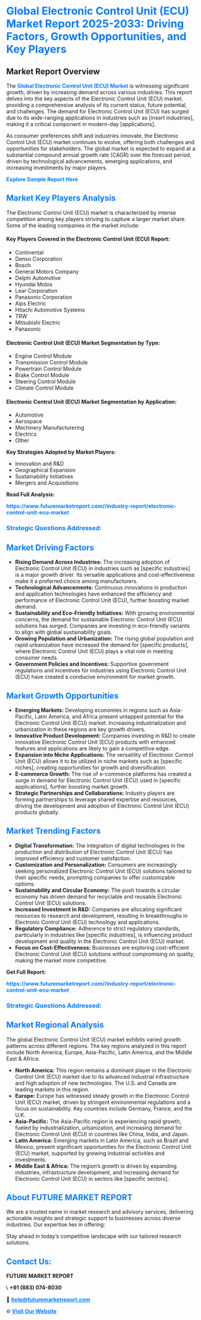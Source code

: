 <h1 style="color: #007BFF;">Global Electronic Control Unit (ECU) Market Report 2025-2033: Driving Factors, Growth Opportunities, and Key Players</h1>

<section id="overview">
<h2>Market Report Overview</h2>
<p>The <a href="https://www.futuremarketreport.com//industry-report/electronic-control-unit-ecu-market" style="color: #007BFF; text-decoration: none;"><strong>Global Electronic Control Unit (ECU) Market</strong></a> is witnessing significant growth, driven by increasing demand across various industries. This report delves into the key aspects of the Electronic Control Unit (ECU) market, providing a comprehensive analysis of its current status, future potential, and challenges. The demand for Electronic Control Unit (ECU) has surged due to its wide-ranging applications in industries such as [insert industries], making it a critical component in modern-day [applications].</p>
<p>As consumer preferences shift and industries innovate, the Electronic Control Unit (ECU) market continues to evolve, offering both challenges and opportunities for stakeholders. The global market is expected to expand at a substantial compound annual growth rate (CAGR) over the forecast period, driven by technological advancements, emerging applications, and increasing investments by major players.</p>
</section>

<section id="overview">
<p><a href="https://www.futuremarketreport.com//request-sample/reportId=58386" style="color: #007BFF; text-decoration: none;"><strong>Explore Sample Report Here</strong></a></p>
</section>

<section id="key-players">
<h2 style="color: #007BFF;">Market Key Players Analysis</h2>
<p>The Electronic Control Unit (ECU) market is characterized by intense competition among key players striving to capture a larger market share. Some of the leading companies in the market include:</p>
<h4>Key Players Covered in the Electronic Control Unit (ECU) Report:</h4>
<ul><li>Continental</li><li>Denso Corporation</li><li>Bosch</li><li>General Motors Company</li><li>Delphi Automotive</li><li>Hyundai Mobis</li><li>Lear Corporation</li><li>Panasonic Corporation</li><li>Alps Electric</li><li>Hitachi Automotive Systems</li><li>TRW</li><li>Mitsubishi Electric</li><li>Panasonic</li></ul>
<h4>Electronic Control Unit (ECU) Market Segmentation by Type:</h4>
<ul><li>Engine Control Module</li><li>Transmission Control Module</li><li>Powertrain Control Module</li><li>Brake Control Module</li><li>Steering Control Module</li><li>Climate Control Module</li></ul>

<h4>Electronic Control Unit (ECU) Market Segmentation by Application:</h4>
<ul><li>Automotive</li><li>Aerospace</li><li>Mechinery Manufacturering</li><li>Electrics</li><li>Other</li></ul>
<p><strong>Key Strategies Adopted by Market Players:</strong></p>
<ul>
<li>Innovation and R&D</li>
<li>Geographical Expansion</li>
<li>Sustainability Initiatives</li>
<li>Mergers and Acquisitions</li>
</ul>
</section>

<section>
<p><strong>Read Full Analysis: </strong></p><a href="https://www.futuremarketreport.com//industry-report/electronic-control-unit-ecu-market" style="color: #007BFF; text-decoration: none;"><strong>https://www.futuremarketreport.com//industry-report/electronic-control-unit-ecu-market</strong></a>
<h3 style="color: #007BFF;">Strategic Questions Addressed:</h3>
</section>

<section id="driving-factors">
<h2 style="color: #007BFF;">Market Driving Factors</h2>
<ul>
<li><strong>Rising Demand Across Industries:</strong> The increasing adoption of Electronic Control Unit (ECU) in industries such as [specific industries] is a major growth driver. Its versatile applications and cost-effectiveness make it a preferred choice among manufacturers.</li>
<li><strong>Technological Advancements:</strong> Continuous innovations in production and application technologies have enhanced the efficiency and performance of Electronic Control Unit (ECU), further boosting market demand.</li>
<li><strong>Sustainability and Eco-Friendly Initiatives:</strong> With growing environmental concerns, the demand for sustainable Electronic Control Unit (ECU) solutions has surged. Companies are investing in eco-friendly variants to align with global sustainability goals.</li>
<li><strong>Growing Population and Urbanization:</strong> The rising global population and rapid urbanization have increased the demand for [specific products], where Electronic Control Unit (ECU) plays a vital role in meeting consumer needs.</li>
<li><strong>Government Policies and Incentives:</strong> Supportive government regulations and incentives for industries using Electronic Control Unit (ECU) have created a conducive environment for market growth.</li>
</ul>
</section>

<section id="growth-opportunities">
<h2 style="color: #007BFF;">Market Growth Opportunities</h2>
<ul>
<li><strong>Emerging Markets:</strong> Developing economies in regions such as Asia-Pacific, Latin America, and Africa present untapped potential for the Electronic Control Unit (ECU) market. Increasing industrialization and urbanization in these regions are key growth drivers.</li>
<li><strong>Innovative Product Development:</strong> Companies investing in R&D to create innovative Electronic Control Unit (ECU) products with enhanced features and applications are likely to gain a competitive edge.</li>
<li><strong>Expansion into Niche Applications:</strong> The versatility of Electronic Control Unit (ECU) allows it to be utilized in niche markets such as [specific niches], creating opportunities for growth and diversification.</li>
<li><strong>E-commerce Growth:</strong> The rise of e-commerce platforms has created a surge in demand for Electronic Control Unit (ECU) used in [specific applications], further boosting market growth.</li>
<li><strong>Strategic Partnerships and Collaborations:</strong> Industry players are forming partnerships to leverage shared expertise and resources, driving the development and adoption of Electronic Control Unit (ECU) products globally.</li>
</ul>
</section>

<section id="trending-factors">
<h2 style="color: #007BFF;">Market Trending Factors</h2>
<ul>
<li><strong>Digital Transformation:</strong> The integration of digital technologies in the production and distribution of Electronic Control Unit (ECU) has improved efficiency and customer satisfaction.</li>
<li><strong>Customization and Personalization:</strong> Consumers are increasingly seeking personalized Electronic Control Unit (ECU) solutions tailored to their specific needs, prompting companies to offer customizable options.</li>
<li><strong>Sustainability and Circular Economy:</strong> The push towards a circular economy has driven demand for recyclable and reusable Electronic Control Unit (ECU) solutions.</li>
<li><strong>Increased Investment in R&D:</strong> Companies are allocating significant resources to research and development, resulting in breakthroughs in Electronic Control Unit (ECU) technology and applications.</li>
<li><strong>Regulatory Compliance:</strong> Adherence to strict regulatory standards, particularly in industries like [specific industries], is influencing product development and quality in the Electronic Control Unit (ECU) market.</li>
<li><strong>Focus on Cost-Effectiveness:</strong> Businesses are exploring cost-efficient Electronic Control Unit (ECU) solutions without compromising on quality, making the market more competitive.</li>
</ul>
</section>

<section>
<p><strong>Get Full Report: </strong></p><a href="https://www.futuremarketreport.com//industry-report/electronic-control-unit-ecu-market" style="color: #007BFF; text-decoration: none;"><strong>https://www.futuremarketreport.com//industry-report/electronic-control-unit-ecu-market</strong></a>
<h3 style="color: #007BFF;">Strategic Questions Addressed:</h3>
</section>


<section id="regional-analysis">
<h2 style="color: #007BFF;">Market Regional Analysis</h2>
<p>The global Electronic Control Unit (ECU) market exhibits varied growth patterns across different regions. The key regions analyzed in this report include North America, Europe, Asia-Pacific, Latin America, and the Middle East & Africa:</p>
<ul>
<li><strong>North America:</strong> This region remains a dominant player in the Electronic Control Unit (ECU) market due to its advanced industrial infrastructure and high adoption of new technologies. The U.S. and Canada are leading markets in this region.</li>
<li><strong>Europe:</strong> Europe has witnessed steady growth in the Electronic Control Unit (ECU) market, driven by stringent environmental regulations and a focus on sustainability. Key countries include Germany, France, and the U.K.</li>
<li><strong>Asia-Pacific:</strong> The Asia-Pacific region is experiencing rapid growth, fueled by industrialization, urbanization, and increasing demand for Electronic Control Unit (ECU) in countries like China, India, and Japan.</li>
<li><strong>Latin America:</strong> Emerging markets in Latin America, such as Brazil and Mexico, present significant opportunities for the Electronic Control Unit (ECU) market, supported by growing industrial activities and investments.</li>
<li><strong>Middle East & Africa:</strong> The region’s growth is driven by expanding industries, infrastructure development, and increasing demand for Electronic Control Unit (ECU) in sectors like [specific sectors].</li>
</ul>
</section>

<footer>
<h2 style="color: #007BFF;">About FUTURE MARKET REPORT</h2>
<p>We are a trusted name in market research and advisory services, delivering actionable insights and strategic support to businesses across diverse industries. Our expertise lies in offering:</p>

<p>Stay ahead in today’s competitive landscape with our tailored research solutions.</p>

<h2 style="color: #007BFF;">Contact Us:</h2>
<p><strong>FUTURE MARKET REPORT</strong></p>
<p>📞 <strong>+91 (883) 074-8030</strong></p>
<p>📧 <strong><a href="mailto:help@futuremarketreport.com" style="color: #007BFF;">help@futuremarketreport.com</a></strong></p>
<p>🌐 <strong><a href="https://www.futuremarketreport.com/" style="color: #007BFF;">Visit Our Website</a></strong></p>
</footer>